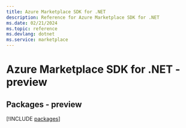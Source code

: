 ```yaml
---
title: Azure Marketplace SDK for .NET
description: Reference for Azure Marketplace SDK for .NET
ms.date: 02/21/2024
ms.topic: reference
ms.devlang: dotnet
ms.service: marketplace
---
```

# Azure Marketplace SDK for .NET - preview
## Packages - preview
[!INCLUDE [packages](marketplace-index.md)]